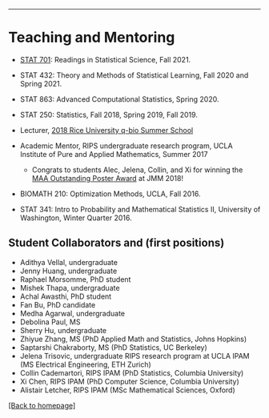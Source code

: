 ---
# [](#header-1)Teaching and Mentoring
* [STAT 701](https://github.com/jasonxu90/701_schedule/blob/main/README.md): Readings in Statistical Science, Fall 2021.

* STAT 432: Theory and Methods of Statistical Learning, Fall 2020 and Spring 2021.

* STAT 863: Advanced Computational Statistics, Spring 2020.

* STAT 250: Statistics, Fall 2018, Spring 2019, Fall 2019.

* Lecturer, [2018 Rice University q-bio Summer School](http://q-bio.org/wp/qbss/2018lecturers/) 

* Academic Mentor, RIPS undergraduate research program, UCLA Institute of Pure and Applied Mathematics, Summer 2017
	* Congrats to students Alec, Jelena, Collin, and Xi for winning the [MAA Outstanding Poster Award](http://www.ipam.ucla.edu/news/rips-students-receive-outstanding-poster-awards-at-jmm/) at JMM 2018!
	
* BIOMATH 210: Optimization Methods, UCLA, Fall 2016. 

* STAT 341: Intro to Probability and Mathematical Statistics II, University of Washington, Winter Quarter 2016. 


Student Collaborators and (first positions)
-------
* Adithya Vellal, undergraduate 
* Jenny Huang, undergraduate
* Raphael Morsomme, PhD student
* Mishek Thapa, undergraduate
* Achal Awasthi, PhD student
* Fan Bu, PhD candidate
* Medha Agarwal, undergraduate
* Debolina Paul, MS 
* Sherry Hu, undergraduate
* Zhiyue Zhang, MS (PhD Applied Math and Statistics, Johns Hopkins)
* Saptarshi Chakraborty, MS (PhD Statistics, UC Berkeley)
* Jelena Trisovic, undergraduate RIPS research program at UCLA IPAM (MS Electrical Engineering, ETH Zurich)
* Collin Cademartori, RIPS IPAM (PhD Statistics, Columbia University)
* Xi Chen, RIPS IPAM  (PhD Computer Science, Columbia University)
* Alistair Letcher, RIPS IPAM (MSc Mathematical Sciences, Oxford)


[ [Back to homepage] ](./)
